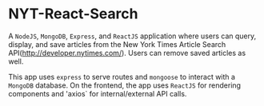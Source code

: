 # NYT-React-Search

A `NodeJS`, `MongoDB`, `Express`, and `ReactJS` application where users can query, display, and save articles from the New York Times Article Search API(http://developer.nytimes.com/). Users can remove saved articles as well.

This app uses `express` to serve routes and `mongoose` to interact with a `MongoDB` database. On the frontend, the app uses `ReactJS` for rendering components and 'axios` for internal/external API calls.
